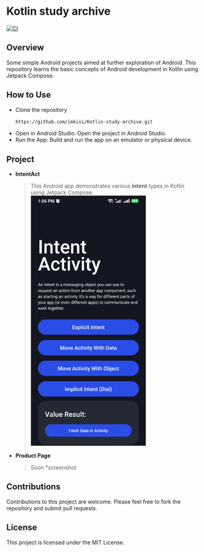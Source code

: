 # Kotlin study archive

[![CI](https://github.com/imkisi/Kotlin-study-archive/actions/workflows/blank.yml/badge.svg)](https://github.com/imkisi/Kotlin-study-archive/actions/workflows/blank.yml)

## Overview
Some simple Android projects aimed at further exploration of Android. This repository learns the basic concepts of Android development in Kotlin using Jetpack Compose.

## How to Use
* Clone the repository
	```sh
	https://github.com/imkisi/Kotlin-study-archive.git
	```
* Open in Android Studio: Open the project in Android Studio.
* Run the App: Build and run the app on an emulator or physical device.

## Project

- **IntentAct**
	> This Android app demonstrates various **intent** types in Kotlin using Jetpack Compose.
	> <img src="/Screenshot/intentact.jpg" alt="Intent preview" style="width:300px;"/>
- **Product Page**
	> Soon
	> *screenshot

## Contributions
Contributions to this project are welcome. Please feel free to fork the repository and submit pull requests.

## License

This project is licensed under the MIT License.
